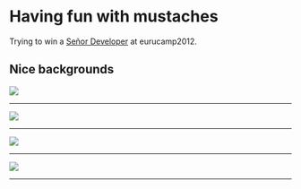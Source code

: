 # Having fun with mustaches

Trying to win a [Señor Developer](http://www.xn--seordeveloper-jkb.com/) at eurucamp2012.

## Nice backgrounds

![](https://raw.github.com/dira/eurucamp-mustaches/master/images/screen1.jpg)

---

![](https://raw.github.com/dira/eurucamp-mustaches/master/images/screen2.jpg)

---

![](https://raw.github.com/dira/eurucamp-mustaches/master/images/screen3.jpg)

---

![](https://raw.github.com/dira/eurucamp-mustaches/master/images/screen4.jpg)

---
